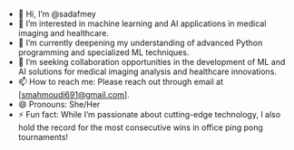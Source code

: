 - 👋 Hi, I’m @sadafmey
- 👀 I’m interested in machine learning and AI applications in medical imaging and healthcare.
- 🌱 I’m currently deepening my understanding of advanced Python programming and specialized ML techniques.
- 💞️ I’m seeking collaboration opportunities in the development of ML and AI solutions for medical imaging analysis and healthcare innovations.
- 📫 How to reach me: Please reach out through email at [smahmoudi691@gmail.com].
- 😄 Pronouns: She/Her
- ⚡ Fun fact: While I’m passionate about cutting-edge technology, I also hold the record for the most consecutive wins in office ping pong tournaments!

<!---
sadafmey/sadafmey is a ✨ special ✨ repository because its `README.md` (this file) appears on your GitHub profile.
You can click the Preview link to take a look at your changes.
--->
